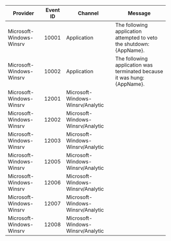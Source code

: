 Provider                  |  Event ID  |  Channel                            |  Message
--------------------------|------------|-------------------------------------|--------------------------------------------------------------------------
Microsoft-Windows-Winsrv  |  10001     |  Application                        |  The following application attempted to veto the shutdown: {AppName}.
Microsoft-Windows-Winsrv  |  10002     |  Application                        |  The following application was terminated because it was hung: {AppName}.
Microsoft-Windows-Winsrv  |  12001     |  Microsoft-Windows-Winsrv/Analytic  |
Microsoft-Windows-Winsrv  |  12002     |  Microsoft-Windows-Winsrv/Analytic  |
Microsoft-Windows-Winsrv  |  12003     |  Microsoft-Windows-Winsrv/Analytic  |
Microsoft-Windows-Winsrv  |  12005     |  Microsoft-Windows-Winsrv/Analytic  |
Microsoft-Windows-Winsrv  |  12006     |  Microsoft-Windows-Winsrv/Analytic  |
Microsoft-Windows-Winsrv  |  12007     |  Microsoft-Windows-Winsrv/Analytic  |
Microsoft-Windows-Winsrv  |  12008     |  Microsoft-Windows-Winsrv/Analytic  |